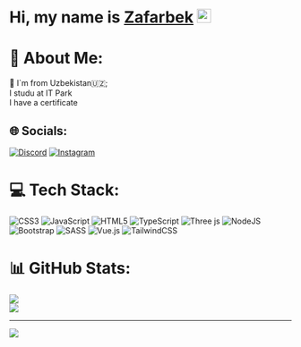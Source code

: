 # Hi, my name is <a href="#" target="_blank">Zafarbek</a> <img src="https://media.giphy.com/media/hvRJCLFzcasrR4ia7z/giphy.gif" width="25px" height="25px">

# 💫 About Me:
📍 I`m from Uzbekistan🇺🇿; <br> I studu at IT Park <br> I have a certificate 


## 🌐 Socials:
[![Discord](https://img.shields.io/badge/Discord-%237289DA.svg?logo=discord&logoColor=white)](https://discord.gg/#jony7607) [![Instagram](https://img.shields.io/badge/Instagram-%23E4405F.svg?logo=Instagram&logoColor=white)](https://instagram.com/https://instagram.com/jonyfrontenddeveloper?igshid=MzRlODBiNWFlZA==) 

# 💻 Tech Stack:
![CSS3](https://img.shields.io/badge/css3-%231572B6.svg?style=for-the-badge&logo=css3&logoColor=white) ![JavaScript](https://img.shields.io/badge/javascript-%23323330.svg?style=for-the-badge&logo=javascript&logoColor=%23F7DF1E) ![HTML5](https://img.shields.io/badge/html5-%23E34F26.svg?style=for-the-badge&logo=html5&logoColor=white) ![TypeScript](https://img.shields.io/badge/typescript-%23007ACC.svg?style=for-the-badge&logo=typescript&logoColor=white) ![Three js](https://img.shields.io/badge/threejs-black?style=for-the-badge&logo=three.js&logoColor=white) ![NodeJS](https://img.shields.io/badge/node.js-6DA55F?style=for-the-badge&logo=node.js&logoColor=white) ![Bootstrap](https://img.shields.io/badge/bootstrap-%238511FA.svg?style=for-the-badge&logo=bootstrap&logoColor=white) ![SASS](https://img.shields.io/badge/SASS-hotpink.svg?style=for-the-badge&logo=SASS&logoColor=white) ![Vue.js](https://img.shields.io/badge/vue.js-%2335495e.svg?style=for-the-badge&logo=vuedotjs&logoColor=%234FC08D) ![TailwindCSS](https://img.shields.io/badge/tailwindcss-%2338B2AC.svg?style=for-the-badge&logo=tailwind-css&logoColor=white)
# 📊 GitHub Stats:
![](https://github-readme-stats.vercel.app/api?username=JonyFrest&theme=dark&hide_border=false&include_all_commits=false&count_private=false)<br/>
![](https://github-readme-streak-stats.herokuapp.com/?user=JonyFrest&theme=dark&hide_border=false)<br/>

---
[![](https://visitcount.itsvg.in/api?id=JonyFrest&icon=0&color=0)](https://visitcount.itsvg.in)

<!-- Proudly created with GPRM ( https://gprm.itsvg.in ) -->
